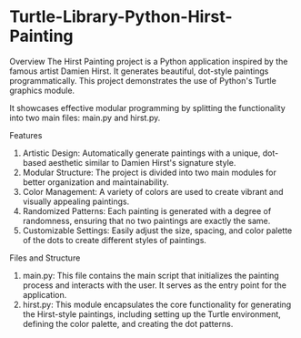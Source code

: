 # Turtle-Library-Python-Hirst-Painting
Overview The Hirst Painting project is a Python application inspired by the famous artist Damien Hirst. It generates beautiful, dot-style paintings programmatically. This project demonstrates the use of Python's Turtle graphics module.

It showcases effective modular programming by splitting the functionality into two main files: main.py and hirst.py.

Features
1) Artistic Design: Automatically generate paintings with a unique, dot-based aesthetic similar to Damien Hirst's signature style.
2) Modular Structure: The project is divided into two main modules for better organization and maintainability.
3) Color Management: A variety of colors are used to create vibrant and visually appealing paintings.
4) Randomized Patterns: Each painting is generated with a degree of randomness, ensuring that no two paintings are exactly the same.
5) Customizable Settings: Easily adjust the size, spacing, and color palette of the dots to create different styles of paintings.

Files and Structure
1) main.py: This file contains the main script that initializes the painting process and interacts with the user. It serves as the entry point for the application.
2) hirst.py: This module encapsulates the core functionality for generating the Hirst-style paintings, including setting up the Turtle environment, defining the color palette, and creating the dot patterns.
